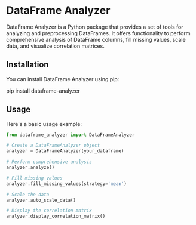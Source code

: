 # DataFrame Analyzer

DataFrame Analyzer is a Python package that provides a set of tools for analyzing and preprocessing DataFrames. It offers functionality to perform comprehensive analysis of DataFrame columns, fill missing values, scale data, and visualize correlation matrices.

## Installation

You can install DataFrame Analyzer using pip:

pip install dataframe-analyzer

## Usage

Here's a basic usage example:

```python
from dataframe_analyzer import DataFrameAnalyzer

# Create a DataFrameAnalyzer object
analyzer = DataFrameAnalyzer(your_dataframe)

# Perform comprehensive analysis
analyzer.analyze()

# Fill missing values
analyzer.fill_missing_values(strategy='mean')

# Scale the data
analyzer.auto_scale_data()

# Display the correlation matrix
analyzer.display_correlation_matrix()